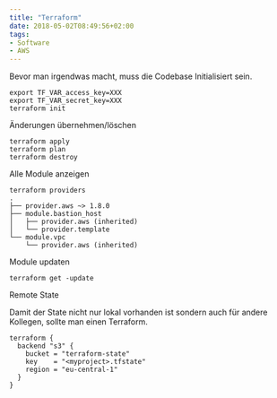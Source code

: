 ```yaml
---
title: "Terraform"
date: 2018-05-02T08:49:56+02:00
tags:
- Software
- AWS
---
```


Bevor man irgendwas macht, muss die Codebase Initialisiert sein.

```
export TF_VAR_access_key=XXX
export TF_VAR_secret_key=XXX
terraform init
```

Änderungen übernehmen/löschen

```
terraform apply
terraform plan
terraform destroy
```

Alle Module anzeigen

```
terraform providers
.
├── provider.aws ~> 1.8.0
├── module.bastion_host
│   ├── provider.aws (inherited)
│   └── provider.template
└── module.vpc
    └── provider.aws (inherited)
```

Module updaten

```
terraform get -update
```

Remote State

Damit der State nicht nur lokal vorhanden ist sondern auch für andere
Kollegen, sollte man einen Terraform.

```
terraform {
  backend "s3" {
    bucket = "terraform-state"
    key    = "<myproject>.tfstate"
    region = "eu-central-1"
  }
}
```
